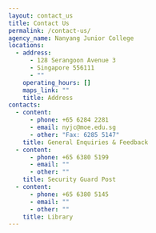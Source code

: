```yaml
---
layout: contact_us
title: Contact Us
permalink: /contact-us/
agency_name: Nanyang Junior College
locations:
  - address:
      - 128 Serangoon Avenue 3
      - Singapore 556111
      - ""
    operating_hours: []
    maps_link: ""
    title: Address
contacts:
  - content:
      - phone: +65 6284 2281
      - email: nyjc@moe.edu.sg
      - other: "Fax: 6285 5147"
    title: General Enquiries & Feedback
  - content:
      - phone: +65 6380 5199
      - email: ""
      - other: ""
    title: Security Guard Post
  - content:
      - phone: +65 6380 5145
      - email: ""
      - other: ""
    title: Library
---
```


